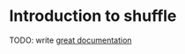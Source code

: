 # Introduction to shuffle

TODO: write [great documentation](http://jacobian.org/writing/great-documentation/what-to-write/)

